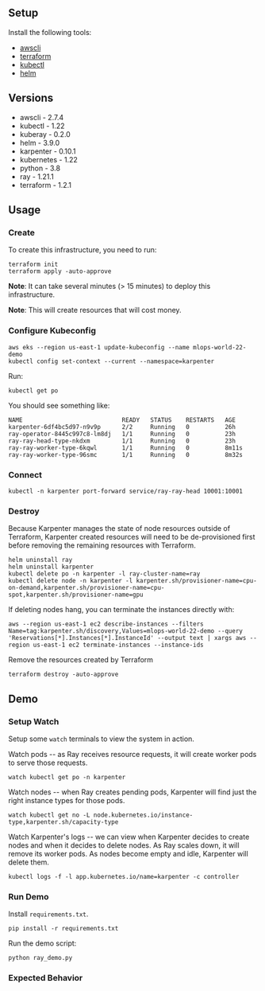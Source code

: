 ## Setup

Install the following tools:

* [awscli](https://docs.aws.amazon.com/cli/latest/userguide/getting-started-install.html)
* [terraform](https://learn.hashicorp.com/tutorials/terraform/install-cli)
* [kubectl](https://kubernetes.io/docs/tasks/tools/)
* [helm](https://helm.sh/docs/intro/install/)

## Versions

* awscli - 2.7.4
* kubectl - 1.22
* kuberay - 0.2.0
* helm - 3.9.0
* karpenter - 0.10.1
* kubernetes - 1.22
* python - 3.8
* ray - 1.21.1
* terraform - 1.2.1

## Usage

### Create

To create this infrastructure, you need to run:
```
terraform init
terraform apply -auto-approve
```

**Note**: It can take several minutes (> 15 minutes) to deploy this infrastructure.

**Note**: This will create resources that will cost money.

### Configure Kubeconfig

```
aws eks --region us-east-1 update-kubeconfig --name mlops-world-22-demo
kubectl config set-context --current --namespace=karpenter
```

Run:

```
kubectl get po
```

You should see something like:
```
NAME                            READY   STATUS    RESTARTS   AGE
karpenter-6df4bc5d97-n9v9p      2/2     Running   0          26h
ray-operator-8445c997c8-lm8dj   1/1     Running   0          23h
ray-ray-head-type-nkdxm         1/1     Running   0          23h
ray-ray-worker-type-6kqwl       1/1     Running   0          8m11s
ray-ray-worker-type-96smc       1/1     Running   0          8m32s
```

### Connect

```
kubectl -n karpenter port-forward service/ray-ray-head 10001:10001
```

### Destroy

Because Karpenter manages the state of node resources outside of Terraform,
Karpenter created resources will need to be de-provisioned first before
removing the remaining resources with Terraform.
```
helm uninstall ray
helm uninstall karpenter
kubectl delete po -n karpenter -l ray-cluster-name=ray
kubectl delete node -n karpenter -l karpenter.sh/provisioner-name=cpu-on-demand,karpenter.sh/provisioner-name=cpu-spot,karpenter.sh/provisioner-name=gpu
```
If deleting nodes hang, you can terminate the instances directly with:
```
aws --region us-east-1 ec2 describe-instances --filters Name=tag:karpenter.sh/discovery,Values=mlops-world-22-demo --query 'Reservations[*].Instances[*].InstanceId' --output text | xargs aws --region us-east-1 ec2 terminate-instances --instance-ids
```

Remove the resources created by Terraform
```
terraform destroy -auto-approve
```

## Demo

### Setup Watch

Setup some `watch` terminals to view the system in action.

Watch pods -- as Ray receives resource requests, it will create worker pods to
serve those requests.
```
watch kubectl get po -n karpenter
```

Watch nodes -- when Ray creates pending pods, Karpenter will find just the
right instance types for those pods.
```
watch kubectl get no -L node.kubernetes.io/instance-type,karpenter.sh/capacity-type
```

Watch Karpenter's logs -- we can view when Karpenter decides to create nodes
and when it decides to delete nodes. As Ray scales down, it will remove its
worker pods. As nodes become empty and idle, Karpenter will delete them.
```
kubectl logs -f -l app.kubernetes.io/name=karpenter -c controller
```

### Run Demo

Install `requirements.txt`.
```
pip install -r requirements.txt
```

Run the demo script:
```
python ray_demo.py
```

### Expected Behavior
